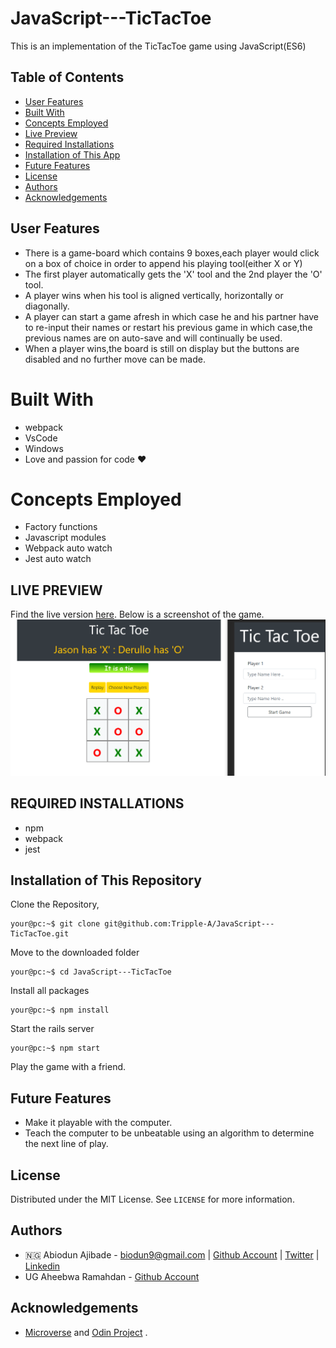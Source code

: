 # JavaScript---TicTacToe

This is an implementation of the TicTacToe game using JavaScript(ES6)

## Table of Contents

* [User Features](#user-features)
* [Built With](#built-with)
* [Concepts Employed](#concepts-employed)
* [Live Preview](#live-preview)
* [Required Installations](#required-installations)
* [Installation of This App](#instalation)
* [Future Features](#future-features)
* [License](#license)
* [Authors](#authors)
* [Acknowledgements](#acknowledgements)

<!-- User features -->
## User Features
* There is a game-board which contains 9 boxes,each player would click on a box of choice in order to append his playing tool(either X or Y)
* The first player automatically gets the 'X' tool and the 2nd player the 'O' tool.
* A player wins when his tool is aligned vertically, horizontally or diagonally.
* A player can start a game afresh in which case he and his partner have to re-input their names or restart his previous game in which case,the previous names are on auto-save and will continually be used.
* When a player wins,the board is still on display but the buttons are disabled and no further move can be made.

<!-- BUILT WITH -->
# Built With
* webpack
* VsCode
* Windows
* Love and passion for code ❤️

<!-- CONCEPTS EMPLOYED -->
# Concepts Employed
* Factory functions
* Javascript modules
* Webpack auto watch
* Jest auto watch

<!-- LIVE PREVIEW -->
## LIVE PREVIEW
Find the live version [here](https://raw.githack.com/Tripple-A/JavaScript---TicTacToe/develop/dist/index.html). 
Below is a screenshot of the game.
![Image](/src/proof.png)

<!-- REQUIRED INSTALLATION -->
## REQUIRED INSTALLATIONS
* npm
* webpack
* jest

<!-- INSTALLATION -->
## Installation of This Repository
Clone the Repository,

```Shell
your@pc:~$ git clone git@github.com:Tripple-A/JavaScript---TicTacToe.git
```

Move to the downloaded folder

```Shell
your@pc:~$ cd JavaScript---TicTacToe
```

Install all packages

```Shell
your@pc:~$ npm install
```

Start the rails server

```Shell
your@pc:~$ npm start
```
          
Play the game with a friend.

<!-- Future features -->
## Future Features
* Make it playable with the computer.
* Teach the computer to be unbeatable using an algorithm to determine the next line of play.

## License

Distributed under the MIT License. See `LICENSE` for more information.

<!-- AUTHORS -->
## Authors
* 🇳🇬  Abiodun Ajibade - biodun9@gmail.com | [Github Account](https://github.com/Tripple-A) | [Twitter](https://twitter.com/AbiodunAjibade3) | [Linkedin](https://linkedin.com/in/abiodun-ajibade)
* UG Aheebwa Ramahdan - [Github Account](https://www.github.com/raheebwa)


<!-- ACKNOWLEDGEMENTS -->
## Acknowledgements

* <a href="https://www.microverse.org/"> Microverse</a>  and <a href="https://www.theodinproject.com/"> Odin Project</a> .

